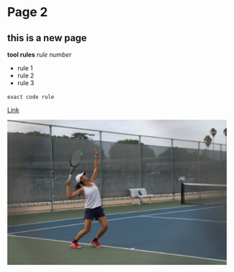 # Page 2
## this is a new page

**tool rules** *rule number* 
  * rule 1
  * rule 2
  * rule 3

`exact code rule`

[Link](https://hillarychang.me/)

![Image](https://github.com/hillarychang/cse15l-lab-reports/blob/main/Screenshot%202023-04-08%20083104.png)

